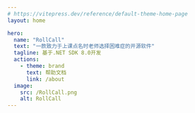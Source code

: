 ```yaml
---
# https://vitepress.dev/reference/default-theme-home-page
layout: home

hero:
  name: "RollCall"
  text: "一款致力于上课点名时老师选择困难症的开源软件"
  tagline: 基于.NET SDK 8.0开发
  actions:
    - theme: brand
      text: 帮助文档
      link: /about
  image:
    src: /RollCall.png
    alt: RollCall
---
```


<DataPanel />

